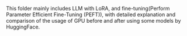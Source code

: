 This folder mainly includes LLM with LoRA, and fine-tuning(Perform Parameter Efficient Fine-Tuning (PEFT)), with detailed explanation and comparison of the usage of GPU before and after using some models by HuggingFace.

